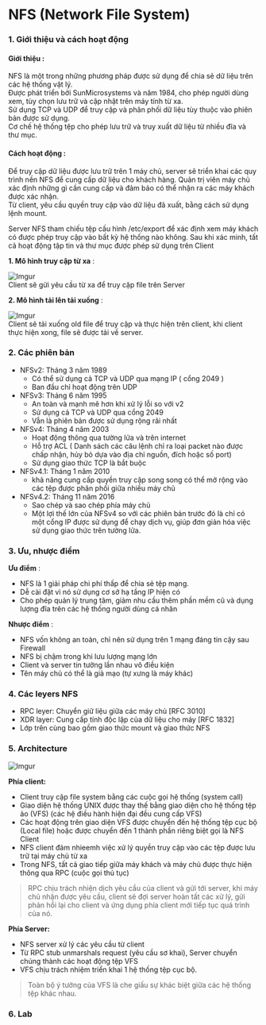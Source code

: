 ﻿# NFS (Network File System)
### 1. Giới thiệu và cách hoạt động
 #### Giới thiệu :   
NFS là một trong những phương pháp được sử dụng để chia sẻ dữ liệu trên các hệ thống vật lý.  
Được phát triển bởi SunMicrosystems và năm 1984, cho phép người dùng xem, tùy chọn lưu trữ và cập nhật trên máy tính từ xa.  
Sử dụng TCP và UDP để truy cập và phân phối dữ liệu tùy thuộc vào phiên bản được sử dụng.   
Cơ chế hệ thống tệp cho phép lưu trữ và truy xuất dữ liệu từ nhiều đĩa và thư mục.   

 #### Cách hoạt động :
 
 Để truy cập dữ liệu được lưu trữ trên 1 máy chủ, server sẽ triển khai các quy trình nền NFS để cung cấp dữ liệu cho khách hàng. Quản trị viên máy chủ xác định những gì cần cung cấp và đảm bảo có thể nhận ra các máy khách được xác nhận.  
 Từ client, yêu cầu quyền truy cập vào dữ liệu đã xuất, bằng cách sử dụng lệnh mount.
 
 Server NFS tham chiếu tệp cấu hình /etc/export để xác định xem máy khách có được phép truy cập vào bất kỳ hệ thống nào không. Sau khi xác minh, tất cả hoạt động tập tin và thư mục được phép sử dụng trên Client
 
 **1. Mô hình truy cập từ xa** :  
 
 ![Imgur](https://i.imgur.com/yMjslcT.png)  
 Client sẽ gửi yêu cầu từ xa để truy cập file trên Server
 
 **2. Mô hình tải lên tải xuống** :
 
 ![Imgur](https://i.imgur.com/5GyjrIP.png)  
 Client sẽ tải xuống old file để truy cập và thực hiện trên client, khi client thực hiện xong, file sẽ được tải về server.
 
### 2. Các phiên bản
- NFSv2: Tháng 3 năm 1989
  - Có thể sử dụng cả TCP và UDP qua mạng IP ( cổng 2049 )
  - Ban đầu chỉ hoạt động trên UDP  
- NFSv3: Tháng 6 năm 1995
     - An toàn và mạnh mẽ hơn khi xử lý lỗi so với v2
     - Sử dụng cả TCP và UDP qua cổng 2049
     - Vẫn là phiên bản được sử dụng rộng rãi nhất  
- NFSv4: Tháng 4 năm 2003  
     -  Hoạt động thông qua tường lửa và trên internet  
     - Hỗ trợ ACL ( Danh sách các câu lệnh chỉ ra loại packet nào được chấp nhận, hủy bỏ dựa vào địa chỉ nguồn, đích hoặc số port)  
     - Sử dụng giao thức TCP là bắt buộc    
- NFSv4.1: Tháng 1 năm 2010 
   - khả năng cung cấp quyền truy cập song song có thể mở rộng vào các tệp được phân phối giữa nhiều máy chủ
- NFSv4.2: Tháng 11 năm 2016
    - Sao chép và sao chép phía máy chủ
     - Một lợi thế lớn của NFSv4 so với các phiên bản trước đó là chỉ có một cổng IP được sử dụng để chạy dịch vụ, giúp đơn giản hóa việc sử dụng giao thức trên tường lửa.
### 3. Ưu, nhược điểm
 **Ưu điểm** :
   - NFS là 1 giải pháp chi phí thấp để chia sẻ tệp mạng.
   - Dễ cài đặt vì nó sử dụng cơ sở hạ tầng IP hiện có
   - Cho phép quản lý trung tâm, giảm nhu cầu thêm phần mềm cũ và dụng lượng đĩa trên các hệ thống người dùng cá nhân    
   
**Nhược điểm** :  
   - NFS vốn không an toàn, chỉ nên sử dụng trên 1 mạng đáng tin cậy sau Firewall 
   - NFS bị chậm trong khi lưu lượng mạng lớn 
   - Client và server tin tưởng lần nhau vô điều kiện 
   - Tên máy chủ có thể là giả mạo (tự xưng là máy khác)
### 4. Các leyers NFS
- RPC leyer: Chuyển giữ liệu giữa các máy chủ [RFC 3010]
- XDR layer: Cung cấp tính độc lập của dữ liệu cho máy [RFC 1832]
- Lớp trên cùng bao gồm giao thức mount và giao thức NFS

### 5. Architecture

![Imgur](https://i.imgur.com/Ag8fxF3.jpg)

**Phía client:** 
 - Client truy cập file system bằng các cuộc gọi hệ thống (system call)
 - Giao diện hệ thống UNIX được thay thế bằng giao diện cho hệ thống tệp ảo (VFS) (các hệ điều hành hiện đại đều cung cấp VFS) 
 - Các hoạt động trên giao diện VFS được chuyển đến hệ thống tệp cục bộ (Local file) hoặc được chuyển đến 1 thành phần riêng biệt gọi là NFS Client 
 - NFS client đảm nhieemh việc xử lý quyền truy cập vào các tệp được lưu trữ tại máy chủ từ xa 
 - Trong NFS, tất cả giao tiếp giữa máy khách và máy chủ được thực hiện thông qua RPC (cuộc gọi thủ tục)
 
 > RPC chịu trách nhiện dịch yêu cầu của client và gửi tới server, khi máy chủ nhận được yêu cầu, client sẽ đợi server hoàn tất các xử lý, gửi phản hồi lại cho client và ứng dụng phía client mới tiếp tục quá trình của nó.
 
 **Phía Server:**
 - NFS server xử lý các yêu cầu từ client 
 - Từ RPC stub unmarshals request (yêu cầu sơ khai), Server chuyển chúng thành các hoạt động tệp VFS
 - VFS chịu trách nhiệm triển khai 1 hệ thống tệp cục bộ.
 
 > Toàn bộ ý tưởng của VFS là che giấu sự khác biệt giữa các hệ thống tệp khác nhau.  
### 6. Lab


 




